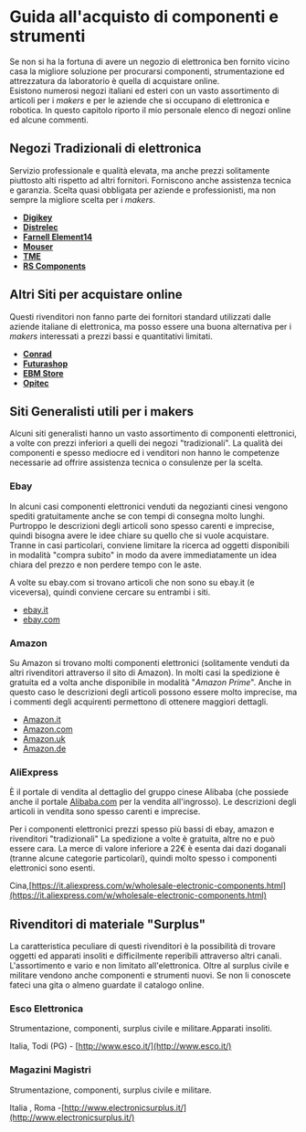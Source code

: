 # Guida all'acquisto di componenti e strumenti

Se non si ha la fortuna di avere un negozio di elettronica ben fornito vicino casa la migliore soluzione per procurarsi componenti, strumentazione ed attrezzatura da laboratorio è quella di acquistare online.   
Esistono numerosi negozi italiani ed esteri con un vasto assortimento di articoli per i _makers_ e per le aziende che si occupano di elettronica e robotica. In questo capitolo riporto il mio personale elenco di negozi online ed alcune commenti.

## Negozi Tradizionali di elettronica

Servizio professionale e qualità elevata, ma anche prezzi solitamente piuttosto alti rispetto ad altri fornitori. Forniscono anche assistenza tecnica e garanzia. Scelta quasi obbligata per aziende e professionisti, ma non sempre la migliore scelta per i _makers_.

* [**Digikey**](http://www.digikey.it/)
* [**Distrelec**](https://www.distrelec.it/)
* [**Farnell Element14**](http://it.farnell.com/)
* [**Mouser**](http://www.mouser.it/)
* [**TME**](http://www.tme.eu/it/)
* [**RS Components**](http://it.rs-online.com/)

## Altri Siti per acquistare online

Questi rivenditori non fanno parte dei fornitori standard utilizzati dalle aziende italiane di elettronica, ma posso essere una buona alternativa per i _makers_ interessati a prezzi bassi e quantitativi limitati.

* [**Conrad**](http://www.conrad.it/)
* [**Futurashop**](https://www.futurashop.it/)
* [**EBM Store**](http://ebmstore.it/)
* [**Opitec**](https://it.opitec.com/)

## Siti Generalisti utili per i makers

Alcuni siti generalisti hanno un vasto assortimento di componenti elettronici, a volte con prezzi inferiori a quelli dei negozi "tradizionali". La qualità dei componenti e spesso mediocre ed i venditori non hanno le competenze necessarie ad offrire assistenza tecnica o consulenze per la scelta.

### Ebay

In alcuni casi componenti elettronici venduti da negozianti cinesi vengono spediti gratuitamente anche se con tempi di consegna molto lunghi. Purtroppo le descrizioni degli articoli sono spesso carenti e imprecise, quindi  bisogna avere le idee chiare su quello che si vuole acquistare.  
Tranne in casi particolari,  conviene limitare la ricerca ad oggetti disponibili in modalità "compra subito" in modo da avere immediatamente un idea chiara del prezzo e non perdere tempo con le aste.

A volte su ebay.com si trovano articoli che non sono su ebay.it \(e viceversa\), quindi conviene cercare su entrambi i siti.

* [ebay.it](www.ebay.it)
* [ebay.com](www.ebay.com)

### Amazon

Su Amazon si trovano molti componenti elettronici \(solitamente venduti da altri rivenditori attraverso il sito di Amazon\). In molti casi la spedizione è gratuita ed a volta anche disponibile in modalità "_Amazon Prime_". Anche in questo caso le descrizioni degli articoli possono essere molto imprecise, ma i commenti degli acquirenti permettono di ottenere maggiori dettagli.

* [Amazon.it](www.amazon.it)
* [Amazon.com](www.amazon.com)
* [Amazon.uk](www.amazon.uk)
* [Amazon.de](www.amazon.de)

### AliExpress

È il portale di vendita al dettaglio del gruppo cinese Alibaba \(che possiede anche il portale [Alibaba.com](http://www.alibaba.com/) per la vendita all'ingrosso\). Le descrizioni degli articoli in vendita sono spesso carenti e imprecise.

Per i componenti elettronici prezzi spesso più bassi di ebay, amazon e rivenditori "tradizionali" La spedizione a volte è gratuita, altre no e può essere cara.  La merce di valore inferiore a 22€ è esenta dai dazi doganali \(tranne alcune categorie particolari\), quindi molto spesso i componenti elettronici sono esenti.

Cina,[https://it.aliexpress.com/w/wholesale-electronic-components.html](https://it.aliexpress.com/w/wholesale-electronic-components.html)

## Rivenditori di materiale "Surplus"

La caratteristica peculiare di questi rivenditori è la possibilità di trovare oggetti ed apparati insoliti e difficilmente reperibili attraverso altri canali. L'assortimento e vario e non limitato all'elettronica. Oltre al surplus civile e militare vendono anche componenti e strumenti nuovi. Se non li conoscete fateci una gita o almeno guardate il catalogo online.

### Esco Elettronica

Strumentazione, componenti, surplus civile e militare.Apparati insoliti.

Italia, Todi \(PG\) -  [http://www.esco.it/](http://www.esco.it/)

### Magazini Magistri

Strumentazione, componenti, surplus civile e militare.

Italia , Roma -[http://www.electronicsurplus.it/](http://www.electronicsurplus.it/)

